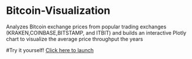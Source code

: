 # Bitcoin-Visualization
Analyzes Bitcoin exchange prices from popular trading exchanges (KRAKEN,COINBASE,BITSTAMP, and ITBIT) and builds an interactive Plotly chart to visualize the average price throughput the years

#Try it yourself!
[Click here to launch](https://chart-studio.plotly.com/~vandana.thannir/1/#/)
